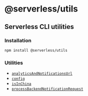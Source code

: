 # @serverless/utils

## Serverless CLI utilities

### Installation

```bash
npm install @serverless/utils
```

### Utilities

- [`analyticsAndNotificationsUrl`](docs/analytics-and-notifications-url.md)
- [`config`](docs/config.md)
- [`isInChina`](docs/is-in-china.md)
- [`processBackendNotificationRequest`](docs/process-backend-notification-request.md)
